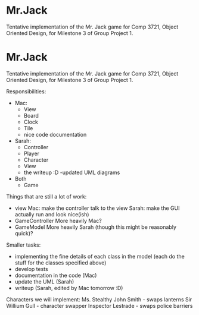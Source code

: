 # Mr.Jack
Tentative implementation of the Mr. Jack game for Comp 3721, Object Oriented Design, for Milestone 3 of Group Project 1.

# Mr.Jack
Tentative implementation of the Mr. Jack game for Comp 3721, Object Oriented Design, for Milestone 3 of Group Project 1.

Responsibilities:
 - Mac:
    - View
    - Board
    - Clock
    - Tile
    - nice code documentation
 - Sarah:
    - Controller
    - Player
    - Character
    - View
    - the writeup :D
    -updated UML diagrams
 - Both
    - Game


 Things that are still a lot of work:
 - view
    Mac: make the controller talk to the view
    Sarah: make the GUI actually run and look nice(ish)
 - GameController
    More heavily Mac?
 - GameModel
    More heavily Sarah (though this might be reasonably quick)?

 Smaller tasks:
 - implementing the fine details of each class in the model
    (each do the stuff for the classes specified above)
  - develop tests
 - documentation in the code (Mac)
 - update the UML (Sarah)
 - writeup (Sarah, edited by Mac tomorrow :D)


Characters we will implement:
Ms. Stealthy
John Smith - swaps lanterns
Sir Willium Gull - character swapper
Inspector Lestrade - swaps police barriers